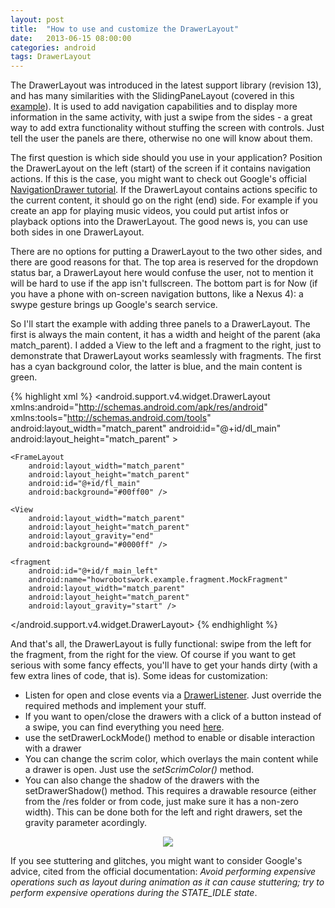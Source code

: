 ```yaml
---
layout: post
title:  "How to use and customize the DrawerLayout"
date:   2013-06-15 08:00:00
categories: android
tags: DrawerLayout
---
```

The DrawerLayout was introduced in the latest support library (revision 13), and has many similarities with the SlidingPaneLayout (covered in this [example](http://howrobotswork.wordpress.com/2013/05/23/how-to-use-the-slidingpanelayout/)). It is used to add navigation capabilities and to display more information in the same activity, with just a swipe from the sides - a great way to add extra functionality without stuffing the screen with controls. Just tell the user the panels are there, otherwise no one will know about them.

<!-- more -->

The first question is which side should you use in your application? Position the DrawerLayout on the left (start) of the screen if it contains navigation actions. If this is the case, you might want to check out Google's official [NavigationDrawer tutorial](http://developer.android.com/design/patterns/navigation-drawer.html). If the DrawerLayout contains actions specific to the current content, it should go on the right (end) side. For example if you create an app for playing music videos, you could put artist infos or playback options into the DrawerLayout. The good news is, you can use both sides in one DrawerLayout.

There are no options for putting a DrawerLayout to the two other sides, and there are good reasons for that. The top area is reserved for the dropdown status bar, a DrawerLayout here would confuse the user, not to mention it will be hard to use if the app isn't fullscreen. The bottom part is for Now (if you have a phone with on-screen navigation buttons, like a Nexus 4): a swype gesture brings up Google's search service.

So I'll start the example with adding three panels to a DrawerLayout. The first is always the main content, it has a width and height of the parent (aka match_parent). I added a View to the left and a fragment to the right, just to demonstrate that DrawerLayout works seamlessly with fragments. The first has a cyan background color, the latter is blue, and the main content is green.

{% highlight xml %}
<android.support.v4.widget.DrawerLayout xmlns:android="http://schemas.android.com/apk/res/android"
    xmlns:tools="http://schemas.android.com/tools"
    android:layout_width="match_parent"
    android:id="@+id/dl_main"
    android:layout_height="match_parent" >

    <FrameLayout
        android:layout_width="match_parent"
        android:layout_height="match_parent"
        android:id="@+id/fl_main"
        android:background="#00ff00" />

    <View
        android:layout_width="match_parent"
        android:layout_height="match_parent"
        android:layout_gravity="end"
        android:background="#0000ff" />

    <fragment
        android:id="@+id/f_main_left"
        android:name="howrobotswork.example.fragment.MockFragment"
        android:layout_width="match_parent"
        android:layout_height="match_parent"
        android:layout_gravity="start" />

</android.support.v4.widget.DrawerLayout>
{% endhighlight %}

And that's all, the DrawerLayout is fully functional: swipe from the left for the fragment, from the right for the view. Of course if you want to get serious with some fancy effects, you'll have to get your hands dirty (with a few extra lines of code, that is). Some ideas for customization:

*   Listen for open and close events via a [DrawerListener](http://developer.android.com/reference/android/support/v4/widget/DrawerLayout.DrawerListener.html). Just override the required methods and implement your stuff.
*   If you want to open/close the drawers with a click of a button instead of a swipe, you can find everything you need [here](http://developer.android.com/training/implementing-navigation/nav-drawer.html).
*   use the setDrawerLockMode() method to enable or disable interaction with a drawer
*   You can change the scrim color, which overlays the main content while a drawer is open. Just use the _setScrimColor()_ method.
*   You can also change the shadow of the drawers with the setDrawerShadow() method. This requires a drawable resource (either from the /res folder or from code, just make sure it has a non-zero width). This can be done both for the left and right drawers, set the gravity parameter acordingly.

<p  align="center">
    <img src="http://localhost:4000/img/post/drawerlayout.jpg"/>
</p>

If you see stuttering and glitches, you might want to consider Google's advice, cited from the official documentation:
*Avoid performing expensive operations such as layout during animation as it can cause stuttering; try to perform expensive operations during the STATE_IDLE state*.